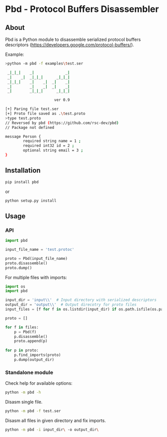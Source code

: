 # Pbd - Protocol Buffers Disassembler

## About
Pbd is a Python module to disassemble serialized protocol buffers descriptors (https://developers.google.com/protocol-buffers/).

Example:
```sh
>python -m pbd -f examples\test.ser

 _|_|_|    _|              _|
 _|    _|  _|_|_|      _|_|_|
 _|_|_|    _|    _|  _|    _|
 _|        _|    _|  _|    _|
 _|        _|_|_|      _|_|_|

                      ver 0.9

[+] Paring file test.ser
[+] Proto file saved as .\test.proto
>type test.proto
// Reversed by pbd (https://github.com/rsc-dev/pbd)
// Package not defined

message Person {
        required string name = 1 ;
        required int32 id = 2 ;
        optional string email = 3 ;
}
```

## Installation
```sh
pip install pbd
```
or
```sh
python setup.py install
```

## Usage
### API

```python
import pbd

input_file_name = 'test.protoc'

proto = Pbd(input_file_name)
proto.disassemble()
proto.dump()
```

For multiple files with imports:
```python
import os
import pbd

input_dir = 'input\\'  # Input directory with serialized descriptors
output_dir = 'output\\'  # Output direcotry for proto files
input_files = [f for f in os.listdir(input_dir) if os.path.isfile(os.path.join(input_dir, f))] 

proto = []

for f in files:
    p = Pbd(f)
    p.disassemble()
    proto.append(p)
        
for p in proto: 
    p.find_imports(proto)
    p.dump(output_dir)
```


### Standalone module
Check help for available options:
```sh
python -m pbd -h
```

Disasm single file.
```sh
python -m pbd -f test.ser
```

Disasm all files in given directory and fix imports.
```sh
python -m pbd -i input_dir\ -o output_dir\
```
